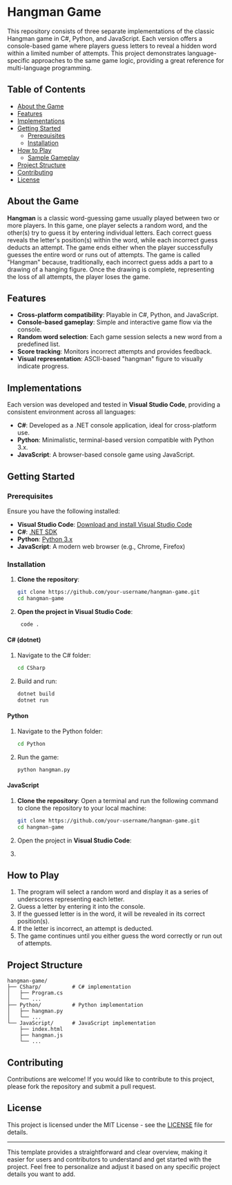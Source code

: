 # Hangman Game

This repository consists of three separate implementations of the classic Hangman game in C#, Python, and JavaScript. Each version offers a console-based game where players guess letters to reveal a hidden word within a limited number of attempts. This project demonstrates language-specific approaches to the same game logic, providing a great reference for multi-language programming.


## Table of Contents
- [About the Game](#about-the-game)
- [Features](#features)
- [Implementations](#implementations)
- [Getting Started](#getting-started)
  - [Prerequisites](#prerequisites)
  - [Installation](#installation)
- [How to Play](#how-to-play)
  - [Sample Gameplay](#sample-gameplay)
- [Project Structure](#project-structure)
- [Contributing](#contributing)
- [License](#license)


## About the Game

**Hangman** is a classic word-guessing game usually played between two or more players. In this game, one player selects a random word, and the other(s) try to guess it by entering individual letters. Each correct guess reveals the letter's position(s) within the word, while each incorrect guess deducts an attempt. The game ends either when the player successfully guesses the entire word or runs out of attempts. The game is called "Hangman" because, traditionally, each incorrect guess adds a part to a drawing of a hanging figure. Once the drawing is complete, representing the loss of all attempts, the player loses the game.

## Features

- **Cross-platform compatibility**: Playable in C#, Python, and JavaScript.
- **Console-based gameplay**: Simple and interactive game flow via the console.
- **Random word selection**: Each game session selects a new word from a predefined list.
- **Score tracking**: Monitors incorrect attempts and provides feedback.
- **Visual representation**: ASCII-based "hangman" figure to visually indicate progress.

## Implementations

Each version was developed and tested in **Visual Studio Code**, providing a consistent environment across all languages:

- **C#**: Developed as a .NET console application, ideal for cross-platform use.
- **Python**: Minimalistic, terminal-based version compatible with Python 3.x.
- **JavaScript**: A browser-based console game using JavaScript.   

## Getting Started

### Prerequisites

Ensure you have the following installed:

- **Visual Studio Code**: [Download and install Visual Studio Code](https://code.visualstudio.com/download)
- **C#**: [.NET SDK](https://dotnet.microsoft.com/download)
- **Python**: [Python 3.x](https://www.python.org/downloads/)
- **JavaScript**: A modern web browser (e.g., Chrome, Firefox)

### Installation

1. **Clone the repository**:
   ```bash
   git clone https://github.com/your-username/hangman-game.git
   cd hangman-game

2. **Open the project in Visual Studio Code**:
    ```bash
     code .
     ```


#### C# (dotnet)

1. Navigate to the C# folder:
   ```bash
   cd CSharp
   ```
2. Build and run:
   ```bash
   dotnet build
   dotnet run
   ```

#### Python

1. Navigate to the Python folder:
   ```bash
   cd Python
   ```
2. Run the game:
   ```bash
   python hangman.py
   ```

#### JavaScript

1. **Clone the repository**:
   Open a terminal and run the following command to clone the repository to your local machine:
   ```bash
   git clone https://github.com/your-username/hangman-game.git
   cd hangman-game
2. Open the project in **Visual Studio Code**:

3. 

## How to Play

1. The program will select a random word and display it as a series of underscores representing each letter.
2. Guess a letter by entering it into the console.
3. If the guessed letter is in the word, it will be revealed in its correct position(s).
4. If the letter is incorrect, an attempt is deducted. 
5. The game continues until you either guess the word correctly or run out of attempts.

## Project Structure

```
hangman-game/
├── CSharp/          # C# implementation
│   ├── Program.cs
│   └── ...
├── Python/          # Python implementation
│   ├── hangman.py
│   └── ...
└── JavaScript/      # JavaScript implementation
    ├── index.html
    ├── hangman.js
    └── ...
```

## Contributing

Contributions are welcome! If you would like to contribute to this project, please fork the repository and submit a pull request.

## License

This project is licensed under the MIT License - see the [LICENSE](LICENSE) file for details.

---

This template provides a straightforward and clear overview, making it easier for users and contributors to understand and get started with the project. Feel free to personalize and adjust it based on any specific project details you want to add.
